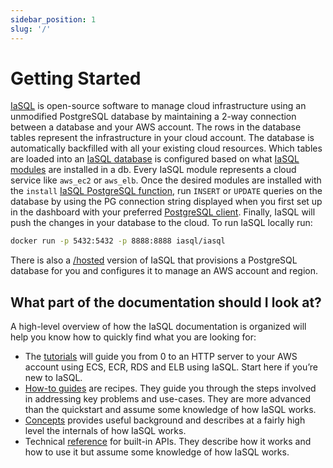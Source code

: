 ```yaml
---
sidebar_position: 1
slug: '/'
---
```


# Getting Started

[IaSQL](https://iasql.com) is open-source software to manage cloud infrastructure using an unmodified PostgreSQL database by maintaining a 2-way connection between a database and your AWS account. The rows in the database tables represent the infrastructure in your cloud account. The database is automatically backfilled with all your existing cloud resources. Which tables are loaded into an [IaSQL database](./concepts/db.md) is configured based on what [IaSQL modules](./concepts/module.md) are installed in a db. Every IaSQL module represents a cloud service like `aws_ec2` or `aws_elb`. Once the desired modules are installed with the `install` [IaSQL PostgreSQL function](./reference/sql.md#iasql_functions), run `INSERT` or `UPDATE` queries on the database by using the PG connection string displayed when you first set up in the dashboard with your preferred [PostgreSQL client](./how-to/connect.md). Finally, IaSQL will push the changes in your database to the cloud. To run IaSQL locally run:

```bash
docker run -p 5432:5432 -p 8888:8888 iasql/iasql
```

There is also a [/hosted](/hosted) version of IaSQL that provisions a PostgreSQL database for you and configures it to manage an AWS account and region.

## What part of the documentation should I look at?

A high-level overview of how the IaSQL documentation is organized will help you know how to quickly find what you are looking for:

* The [tutorials](/blog/tags/tutorial/) will guide you from 0 to an HTTP server to your AWS account using ECS, ECR, RDS and ELB using IaSQL. Start here if you’re new to IaSQL.
* [How-to guides](./how-to/connect.md) are recipes. They guide you through the steps involved in addressing key problems and use-cases. They are more advanced than the quickstart and assume some knowledge of how IaSQL works.
* [Concepts](./concepts/db.md) provides useful background and describes at a fairly high level the internals of how IaSQL works.
* Technical [reference](./reference/sql.md) for built-in APIs. They describe how it works and how to use it but assume some knowledge of how IaSQL works.